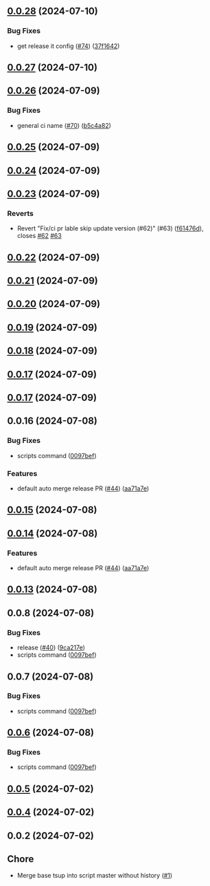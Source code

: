 

## [0.0.28](https://github.com/qlover/fe-base-scripts/compare/0.0.27...0.0.28) (2024-07-10)


### Bug Fixes

* get release it config ([#74](https://github.com/qlover/fe-base-scripts/issues/74)) ([37f1642](https://github.com/qlover/fe-base-scripts/commit/37f1642a2ac89b227eaddcd7b0d1b2206317ec08))

## [0.0.27](https://github.com/qlover/fe-base-scripts/compare/0.0.26...0.0.27) (2024-07-10)

## [0.0.26](https://github.com/qlover/fe-base-scripts/compare/0.0.25...0.0.26) (2024-07-09)


### Bug Fixes

* general ci name ([#70](https://github.com/qlover/fe-base-scripts/issues/70)) ([b5c4a82](https://github.com/qlover/fe-base-scripts/commit/b5c4a82a055e7cc5c48f65742471ad4f22580611))

## [0.0.25](https://github.com/qlover/fe-base-scripts/compare/0.0.24...0.0.25) (2024-07-09)

## [0.0.24](https://github.com/qlover/fe-base-scripts/compare/0.0.23...0.0.24) (2024-07-09)

## [0.0.23](https://github.com/qlover/fe-base-scripts/compare/0.0.22...0.0.23) (2024-07-09)


### Reverts

* Revert "Fix/ci pr lable skip update version (#62)" (#63) ([f61476d](https://github.com/qlover/fe-base-scripts/commit/f61476d64ef4ae62de0341021953b691e0f7d125)), closes [#62](https://github.com/qlover/fe-base-scripts/issues/62) [#63](https://github.com/qlover/fe-base-scripts/issues/63)

## [0.0.22](https://github.com/qlover/fe-base-scripts/compare/0.0.21...0.0.22) (2024-07-09)

## [0.0.21](https://github.com/qlover/fe-base-scripts/compare/0.0.20...0.0.21) (2024-07-09)

## [0.0.20](https://github.com/qlover/fe-base-scripts/compare/0.0.19...0.0.20) (2024-07-09)

## [0.0.19](https://github.com/qlover/fe-base-scripts/compare/0.0.18...0.0.19) (2024-07-09)

## [0.0.18](https://github.com/qlover/fe-base-scripts/compare/0.0.17...0.0.18) (2024-07-09)



## [0.0.17](https://github.com/qlover/fe-base-scripts/compare/0.0.17...0.0.18) (2024-07-09)

## [0.0.17](https://github.com/qlover/fe-base-scripts/compare/0.0.16...0.0.17) (2024-07-09)

## 0.0.16 (2024-07-08)


### Bug Fixes

* scripts command ([0097bef](https://github.com/qlover/fe-base-scripts/commit/0097bef35b496b93a07c8761b9bf2ffd7aa0a898))


### Features

* default auto merge release PR ([#44](https://github.com/qlover/fe-base-scripts/issues/44)) ([aa71a7e](https://github.com/qlover/fe-base-scripts/commit/aa71a7e7503e0dbf2c9d9c4959db48012dc5d02a))

## [0.0.15](https://github.com/qlover/fe-base-scripts/compare/0.0.14...0.0.15) (2024-07-08)

## [0.0.14](https://github.com/qlover/fe-base-scripts/compare/0.0.13...0.0.14) (2024-07-08)


### Features

* default auto merge release PR ([#44](https://github.com/qlover/fe-base-scripts/issues/44)) ([aa71a7e](https://github.com/qlover/fe-base-scripts/commit/aa71a7e7503e0dbf2c9d9c4959db48012dc5d02a))

## [0.0.13](https://github.com/qlover/fe-base-scripts/compare/test-v0.0.2...0.0.13) (2024-07-08)

## 0.0.8 (2024-07-08)


### Bug Fixes

* release ([#40](https://github.com/qlover/fe-base-scripts/issues/40)) ([9ca217e](https://github.com/qlover/fe-base-scripts/commit/9ca217eac6474b21380256f1c06471c20bee64b8))
* scripts command ([0097bef](https://github.com/qlover/fe-base-scripts/commit/0097bef35b496b93a07c8761b9bf2ffd7aa0a898))

## 0.0.7 (2024-07-08)


### Bug Fixes

* scripts command ([0097bef](https://github.com/qlover/fe-base-scripts/commit/0097bef35b496b93a07c8761b9bf2ffd7aa0a898))

## [0.0.6](https://github.com/qlover/fe-base-scripts/compare/test-v0.0.2...test-v0.0.6) (2024-07-08)

### Bug Fixes

- scripts command ([0097bef](https://github.com/qlover/fe-base-scripts/commit/0097bef35b496b93a07c8761b9bf2ffd7aa0a898))

## [0.0.5](https://github.com/qlover/fe-base-scripts/compare/0.0.4...0.0.5) (2024-07-02)

## [0.0.4](https://github.com/qlover/fe-base-scripts/compare/0.0.2...0.0.4) (2024-07-02)

## 0.0.2 (2024-07-02)

## Chore

- Merge base tsup into script master without history ([#1](https://github.com/qlover/fe-base-scripts/pull/1))
